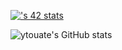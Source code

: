 [![<ytouate>'s 42 stats](https://badge.mediaplus.ma/darkblue/<ytouate>)](https://github.com/oakoudad/badge42)

![ytouate's GitHub stats](https://github-readme-stats.vercel.app/api?username=ytouate&show_icons=true&theme=tokyonight)
